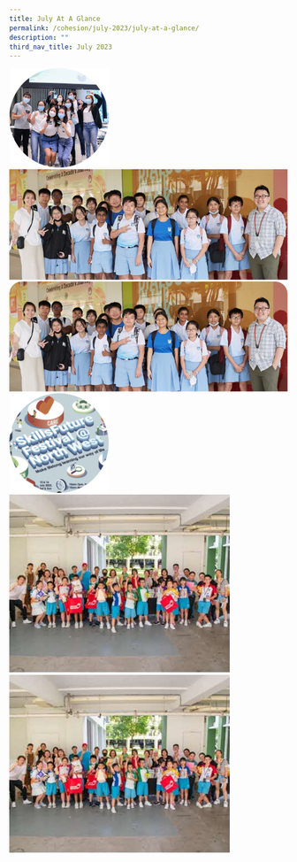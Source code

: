 ```yaml
---
title: July At A Glance
permalink: /cohesion/july-2023/july-at-a-glance/
description: ""
third_nav_title: July 2023
---
```

![](/images/Cohesion/July%202023/july-happening.png)![](/images/Cohesion/July%202023/planting-seeds-kv.jpg)![](/images/Cohesion/July%202023/planting-seeds-kv%201.png)![](/images/Cohesion/July%202023/skillsfuture.png)![](/images/Cohesion/July%202023/volunteers-edm-kv.jpg)![](/images/Cohesion/July%202023/volunteers-edm-kv.jpg)